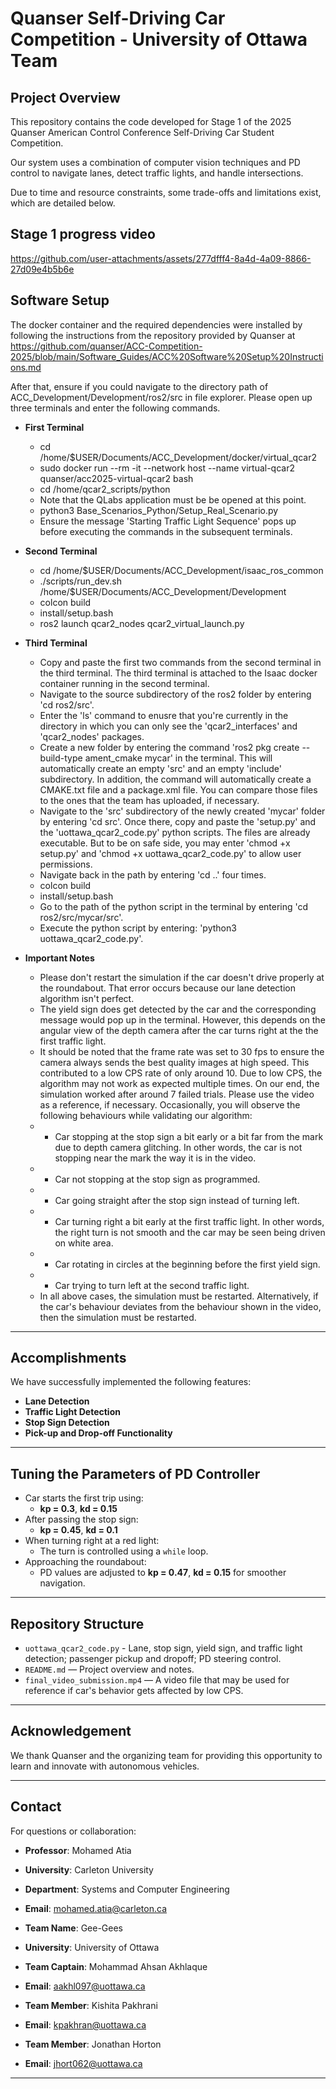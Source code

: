 # Quanser Self-Driving Car Competition - University of Ottawa Team

## Project Overview
This repository contains the code developed for Stage 1 of the 2025 Quanser American Control Conference Self-Driving Car Student Competition.

Our system uses a combination of computer vision techniques and PD control to navigate lanes, detect traffic lights, and handle intersections. 

Due to time and resource constraints, some trade-offs and limitations exist, which are detailed below. 

## Stage 1 progress video

https://github.com/user-attachments/assets/277dfff4-8a4d-4a09-8866-27d09e4b5b6e


## Software Setup

The docker container and the required dependencies were installed by following the instructions from the repository provided by Quanser at https://github.com/quanser/ACC-Competition-2025/blob/main/Software_Guides/ACC%20Software%20Setup%20Instructions.md

After that, ensure if you could navigate to the directory path of ACC_Development/Development/ros2/src in file explorer. Please open up three terminals and enter the following commands.

- **First Terminal**

    - cd /home/$USER/Documents/ACC_Development/docker/virtual_qcar2
    - sudo docker run --rm -it --network host --name virtual-qcar2 quanser/acc2025-virtual-qcar2 bash
    - cd /home/qcar2_scripts/python
    - Note that the QLabs application must be be opened at this point. 
    - python3 Base_Scenarios_Python/Setup_Real_Scenario.py
    - Ensure the message 'Starting Traffic Light Sequence' pops up before executing the commands in the subsequent terminals.

- **Second Terminal**

    - cd /home/$USER/Documents/ACC_Development/isaac_ros_common
    - ./scripts/run_dev.sh  /home/$USER/Documents/ACC_Development/Development
    - colcon build 
    - install/setup.bash
    - ros2 launch qcar2_nodes qcar2_virtual_launch.py

- **Third Terminal**

    - Copy and paste the first two commands from the second terminal in the third terminal. The third terminal is attached to the Isaac docker container running in the second terminal.
    - Navigate to the source subdirectory of the ros2 folder by entering 'cd ros2/src'.
    - Enter the 'ls' command to enusre that you're currently in the directory in which you can only see the 'qcar2_interfaces' and 'qcar2_nodes' packages.
    - Create a new folder by entering the command 'ros2 pkg create --build-type ament_cmake mycar' in the terminal. This will automatically create an empty 'src' and an empty 'include' subdirectory. In addition, the command will automatically create a CMAKE.txt file and a package.xml file. You can compare those files to the ones that the team has uploaded, if necessary.
    - Navigate to the 'src' subdirectory of the newly created 'mycar' folder by entering 'cd src'. Once there, copy and paste the 'setup.py' and the 'uottawa_qcar2_code.py' python scripts. The files are already executable. But to be on safe side, you may enter 'chmod +x setup.py' and 'chmod +x uottawa_qcar2_code.py' to allow user permissions.
    - Navigate back in the path by entering 'cd ..' four times.
    - colcon build 
    - install/setup.bash
    - Go to the path of the python script in the terminal by entering 'cd ros2/src/mycar/src'.
    - Execute the python script by entering: 'python3 uottawa_qcar2_code.py'.

- **Important Notes**
 
     - Please don't restart the simulation if the car doesn't drive properly at the roundabout. That error occurs because our lane detection algorithm isn't perfect.
     - The yield sign does get detected by the car and the corresponding message would pop up in the terminal. However, this depends on the angular view of the depth camera after the car turns right at the the first traffic light. 
     - It should be noted that the frame rate was set to 30 fps to ensure the camera always sends the best quality images at high speed. This contributed to a low CPS rate of only around 10. Due to low CPS, the algorithm may not work as expected multiple times. On our end, the simulation worked after around 7 failed trials. Please use the video as a reference, if necessary. Occasionally, you will observe the following behaviours while validating our algorithm:
     - - Car stopping at the stop sign a bit early or a bit far from the mark due to depth camera glitching. In other words, the car is not stopping near the mark the way it is in the video.
     - - Car not stopping at the stop sign as programmed.
     - - Car going straight after the stop sign instead of turning left.
     - - Car turning right a bit early at the first traffic light. In other words, the right turn is not smooth and the car may be seen being driven on white area.
     - - Car rotating in circles at the beginning before the first yield sign.
     - - Car trying to turn left at the second traffic light.
     - In all above cases, the simulation must be restarted. Alternatively, if the car's behaviour deviates from the behaviour shown in the video, then the simulation must be restarted.
---

## Accomplishments

We have successfully implemented the following features:
- **Lane Detection**
- **Traffic Light Detection**
- **Stop Sign Detection**
- **Pick-up and Drop-off Functionality**

---

## Tuning the Parameters of PD Controller
  - Car starts the first trip using:
    - **kp = 0.3**, **kd = 0.15**
  - After passing the stop sign:
    - **kp = 0.45**, **kd = 0.1**
  - When turning right at a red light:
    - The turn is controlled using a `while` loop.
  - Approaching the roundabout:
    - PD values are adjusted to **kp = 0.47**, **kd = 0.15** for smoother navigation.

---

## Repository Structure

- `uottawa_qcar2_code.py`
        -  Lane, stop sign, yield sign, and traffic light detection; passenger pickup and dropoff; PD steering control.
- `README.md` — Project overview and notes.
- `final_video_submission.mp4` — A video file that may be used for reference if car's behavior gets affected by low CPS.

---

## Acknowledgement

We thank Quanser and the organizing team for providing this opportunity to learn and innovate with autonomous vehicles.

---

## Contact

For questions or collaboration:

- **Professor**: Mohamed Atia
- **University**: Carleton University
- **Department**: Systems and Computer Engineering
- **Email**: mohamed.atia@carleton.ca

  

- **Team Name**: Gee-Gees
- **University**: University of Ottawa
  
- **Team Captain**: Mohammad Ahsan Akhlaque
- **Email**: aakhl097@uottawa.ca

- **Team Member**: Kishita Pakhrani
- **Email**: kpakhran@uottawa.ca

- **Team Member**: Jonathan Horton
- **Email**: jhort062@uottawa.ca

---
